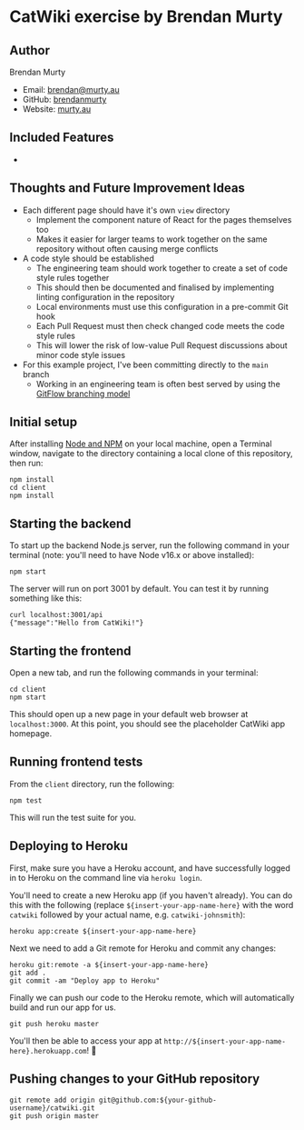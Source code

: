 # CatWiki exercise by Brendan Murty

## Author

Brendan Murty

- Email: [brendan@murty.au](mailto:brendan@murty.au)
- GitHub: [brendanmurty](https://github.com/brendanmurty)
- Website: [murty.au](https://murty.au)

## Included Features

- 

## Thoughts and Future Improvement Ideas

- Each different page should have it's own `view` directory
  - Implement the component nature of React for the pages themselves too
  - Makes it easier for larger teams to work together on the same repository without often causing merge conflicts
- A code style should be established
  - The engineering team should work together to create a set of code style rules together
  - This should then be documented and finalised by implementing linting configuration in the repository
  - Local environments must use this configuration in a pre-commit Git hook
  - Each Pull Request must then check changed code meets the code style rules
  - This will lower the risk of low-value Pull Request discussions about minor code style issues
- For this example project, I've been committing directly to the `main` branch
  - Working in an engineering team is often best served by using the [GitFlow branching model](https://www.atlassian.com/git/tutorials/comparing-workflows/gitflow-workflow)

## Initial setup

After installing [Node and NPM](https://nodejs.org/) on your local machine, open a Terminal window, navigate to the directory containing a local clone of this repository, then run: 

```
npm install
cd client
npm install
```

## Starting the backend

To start up the backend Node.js server, run the following command in your
terminal (note: you'll need to have Node v16.x or above installed):

```
npm start
```

The server will run on port 3001 by default. You can test it by running
something like this:

```
curl localhost:3001/api
{"message":"Hello from CatWiki!"}
```

## Starting the frontend

Open a new tab, and run the following commands in your terminal:

```
cd client
npm start
```

This should open up a new page in your default web browser at `localhost:3000`.
At this point, you should see the placeholder CatWiki app homepage.

## Running frontend tests

From the `client` directory, run the following:

```
npm test
```

This will run the test suite for you.

## Deploying to Heroku

First, make sure you have a Heroku account, and have successfully logged
in to Heroku on the command line via `heroku login`.

You'll need to create a new Heroku app (if you haven't already). You can
do this with the following (replace `${insert-your-app-name-here}` with the
word `catwiki` followed by your actual name, e.g. `catwiki-johnsmith`):

```
heroku app:create ${insert-your-app-name-here}
```

Next we need to add a Git remote for Heroku and commit any changes:

```
heroku git:remote -a ${insert-your-app-name-here}
git add .
git commit -am "Deploy app to Heroku"
```

Finally we can push our code to the Heroku remote, which will automatically
build and run our app for us. 

```
git push heroku master
```

You'll then be able to access your app at 
`http://${insert-your-app-name-here}.herokuapp.com`! :tada:

## Pushing changes to your GitHub repository

```
git remote add origin git@github.com:${your-github-username}/catwiki.git
git push origin master
```
